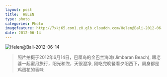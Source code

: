 ```yaml
---
layout: post
title:  HELEN
type: photo
categories: Photo
imagefeature: http://7xkj65.com1.z0.glb.clouddn.com/Helen@Bali-2012-06-14
date: 2012-06-14
---
```


![Helen@Bali-2012-06-14](http://7xkj65.com1.z0.glb.clouddn.com/Helen@Bali-2012-06-14)

> 照片拍摄于2012年6月14日，巴厘岛的金巴兰海滩(Jimbaran Beach), 跟老婆一起蜜月旅行，阳光和煦，天很澄净, 刚吃完晚餐看夕阳西下，周身都是鸡蛋花的香味
